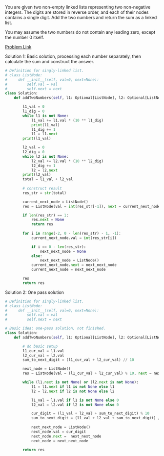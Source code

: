 You are given two non-empty linked lists representing two non-negative integers. The digits are stored in reverse order, and each of their nodes contains a single digit. Add the two numbers and return the sum as a linked list.

You may assume the two numbers do not contain any leading zero, except the number 0 itself.

[Problem Link](https://leetcode.com/problems/add-two-numbers/description/)


Solution 1: Basic solution, processing each number separately, then calculate the sum and construct the answer. 
```python
# Definition for singly-linked list.
# class ListNode:
#     def __init__(self, val=0, next=None):
#         self.val = val
#         self.next = next
class Solution:
    def addTwoNumbers(self, l1: Optional[ListNode], l2: Optional[ListNode]) -> Optional[ListNode]:

        l1_val = 0
        l1_dig = 0
        while l1 is not None:
            l1_val += l1.val * (10 ** l1_dig)
            print(l1_val)
            l1_dig += 1
            l1 = l1.next
        print(l1_val)

        l2_val = 0
        l2_dig = 0
        while l2 is not None:
            l2_val += l2.val * (10 ** l2_dig)
            l2_dig += 1
            l2 = l2.next        
        print(l2_val)
        total = l1_val + l2_val
        
        # construct result 
        res_str = str(total)

        current_next_node = ListNode()
        res = ListNode(val = int(res_str[-1]), next = current_next_node)

        if len(res_str) == 1:
            res.next = None
            return res
         
        for i in range(-2, 0 - len(res_str) - 1, -1):
            current_next_node.val = int(res_str[i])

            if i == 0 - len(res_str):
                next_next_node = None 
            else: 
                next_next_node = ListNode()
            current_next_node.next = next_next_node
            current_next_node = next_next_node

        res     
        return res
```

Solution 2: One pass solution 
```python
# Definition for singly-linked list.
# class ListNode:
#     def __init__(self, val=0, next=None):
#         self.val = val
#         self.next = next

# Basic idea: one-pass solution, not finished. 
class Solution:
    def addTwoNumbers(self, l1: Optional[ListNode], l2: Optional[ListNode]) -> Optional[ListNode]:

        # do basic setup 
        l1_cur_val = l1.val 
        l2_cur_val = l2.val 
        sum_to_next_digit = (l1_cur_val + l2_cur_val) // 10

        next_node = ListNode()
        res = ListNode(val = (l1_cur_val + l2_cur_val) % 10, next = next_node)

        while (l1.next is not None) or (l2.next is not None): 
            l1 = l1.next if l1 is not None else l1
            l2 = l2.next if l2 is not None else l2

            l1_val = l1.val if l1 is not None else 0
            l2_val = l2.val if l2 is not None else 0 

            cur_digit = (l1_val + l2_val + sum_to_next_digit) % 10 
            sum_to_next_digit = (l1_val + l2_val + sum_to_next_digit) // 10
            
            next_next_node = ListNode()
            next_node.val = cur_digit
            next_node.next =  next_next_node
            next_node = next_next_node
      
        return res

```
